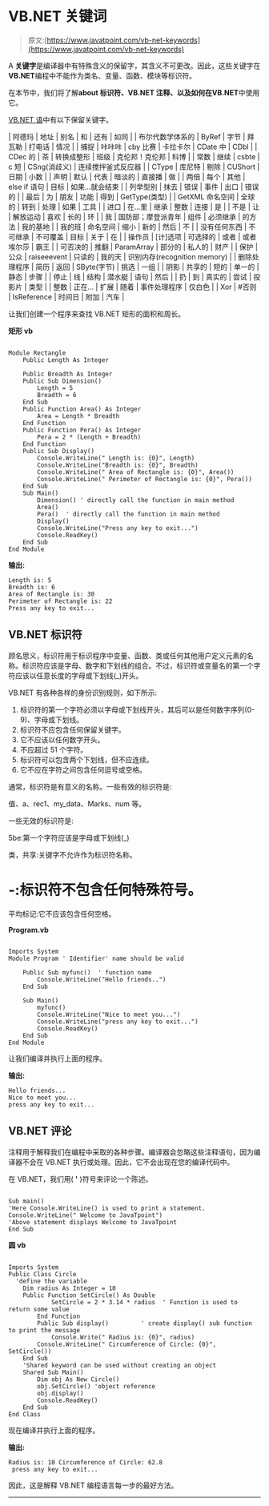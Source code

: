 # VB.NET 关键词

> 原文:[https://www.javatpoint.com/vb-net-keywords](https://www.javatpoint.com/vb-net-keywords)

A **关键字**是编译器中有特殊含义的保留字，其含义不可更改。因此，这些关键字在**VB.NET**编程中不能作为类名、变量、函数、模块等标识符。

在本节中，我们将了解**about 标识符、VB.NET 注释、**以及如何在**VB.NET**中使用它。

[VB.NET 语](https://www.javatpoint.com/vb-net)中有以下保留关键字。

| 阿德玛 | 地址 | 别名 | 和 | 还有 | 如同 |
| 布尔代数学体系的 | ByRef | 字节 | 拜瓦勒 | 打电话 | 情况 |
| 捕捉 | 咔咔咔 | cby 比赛 | 卡拉卡尔 | CDate 中 | CDbl |
| CDec 的 | 茶 | 转换成整形 | 班级 | 克伦邦！克伦邦 | 科博 |
| 常数 | 继续 | csbte | c 短 | CSng(消歧义) | 连续搅拌釜式反应器 |
| CType | 库尼特 | 剔除 | CUShort | 日期 | 小数 |
| 声明 | 默认 | 代表 | 暗淡的 | 直接播 | 做 |
| 两倍 | 每个 | 其他 | else if 语句 | 目标 | 如果…就会结束 |
| 列举型别 | 抹去 | 错误 | 事件 | 出口 | 错误的 |
| 最后 | 为 | 朋友 | 功能 | 得到 | GetType(类型) |
| GetXML 命名空间 | 全球的 | 转到 | 处理 | 如果 | 工具 |
| 进口 | 在…里 | 继承 | 整数 | 连接 | 是 |
| 不是 | 让 | 解放运动 | 喜欢 | 长的 | 环 |
| 我 | 国防部；摩登派青年 | 组件 | 必须继承 | 的方法 | 我的基地 |
| 我的班 | 命名空间 | 缩小 | 新的 | 然后 | 不 |
| 没有任何东西 | 不可继承 | 不可覆盖 | 目标 | 关于 | 在 |
| 操作员 | [计]选项 | 可选择的 | 或者 | 或者埃尔莎 | 霸王 |
| 可否决的 | 推翻 | ParamArray | 部分的 | 私人的 | 财产 |
| 保护 | 公众 | raiseeevent | 只读的 | 我的天 | 识别内存(recognition memory) |
| 删除处理程序 | 简历 | 返回 | SByte(字节) | 挑选 | 一组 |
| 阴影 | 共享的 | 短的 | 单一的 | 静态 | 步骤 |
| 停止 | 线 | 结构 | 潜水艇 | 语句 | 然后 |
| 扔 | 到 | 真实的 | 尝试 | 投影片 | 类型 |
| 整数 | 正在… | 扩展 | 随着 | 事件处理程序 | 仅白色 |
| Xor | #否则 | IsReference | 时间日 | 附加 | 汽车 |

让我们创建一个程序来查找 VB.NET 矩形的面积和周长。

**矩形 vb**

```

Module Rectangle
    Public Length As Integer

    Public Breadth As Integer
    Public Sub Dimension()
        Length = 5
        Breadth = 6
    End Sub
    Public Function Area() As Integer
        Area = Length * Breadth
    End Function
    Public Function Pera() As Integer
        Pera = 2 * (Length + Breadth)
    End Function
    Public Sub Display()
        Console.WriteLine(" Length is: {0}", Length)
        Console.WriteLine("Breadth is: {0}", Breadth)
        Console.WriteLine(" Area of Rectangle is: {0}", Area())
        Console.WriteLine(" Perimeter of Rectangle is: {0}", Pera())
    End Sub
    Sub Main()
        Dimension() ' directly call the function in main method
        Area()
        Pera()  ' directly call the function in main method
        Display()
        Console.WriteLine("Press any key to exit...")
        Console.ReadKey()
    End Sub
End Module

```

**输出:**

```
Length is: 5
Breadth is: 6
Area of Rectangle is: 30
Perimeter of Rectangle is: 22
Press any key to exit...

```

## VB.NET 标识符

顾名思义，标识符用于标识程序中变量、函数、类或任何其他用户定义元素的名称。标识符应该是字母、数字和下划线的组合。不过，标识符或变量名的第一个字符应该以任意长度的字母或下划线(_)开头。

VB.NET 有各种各样的身份识别规则，如下所示:

1.  标识符的第一个字符必须以字母或下划线开头，其后可以是任何数字序列(0-9)、字母或下划线。
2.  标识符不应包含任何保留关键字。
3.  它不应该以任何数字开头。
4.  不应超过 51 个字符。
5.  标识符可以包含两个下划线，但不应连续。
6.  它不应在字符之间包含任何逗号或空格。

通常，标识符是有意义的名称。一些有效的标识符是:

值、a、rec1、my_data、Marks、num 等。

一些无效的标识符是:

5be:第一个字符应该是字母或下划线(_)

类，共享:关键字不允许作为标识符名称。

# -:标识符不包含任何特殊符号。

平均标记:它不应该包含任何空格。

**Program.vb**

```

Imports System
Module Program ' Identifier' name should be valid

    Public Sub myfunc()  ' function name 
        Console.WriteLine("Hello friends..")
    End Sub

    Sub Main()
        myfunc()
        Console.WriteLine("Nice to meet you...")
        Console.WriteLine("press any key to exit...")
        Console.ReadKey()
    End Sub
End Module

```

让我们编译并执行上面的程序。

**输出:**

```
Hello friends...
Nice to meet you...
press any key to exit...

```

## VB.NET 评论

注释用于解释我们在编程中采取的各种步骤。编译器会忽略这些注释语句，因为编译器不会在 VB.NET 执行或处理。因此，它不会出现在您的编译代码中。

在 VB.NET，我们用( **'** )符号来评论一个陈述。

```

Sub main()
'Here Console.WriteLine() is used to print a statement.
Console.WriteLine(" Welcome to JavaTpoint")
'Above statement displays Welcome to JavaTpoint
End Sub

```

**圆 vb**

```

Imports System 
Public Class Circle 
  'define the variable
    Dim radius As Integer = 10 
    Public Function SetCircle() As Double  
            SetCircle = 2 * 3.14 * radius  ' Function is used to return some value
        End Function
        Public Sub display()         ' create display() sub function to print the message 
            Console.Write(" Radius is: {0}", radius)
        Console.WriteLine(" Circumference of Circle: {0}", SetCircle())
    End Sub
    'Shared keyword can be used without creating an object
    Shared Sub Main() 
        Dim obj As New Circle()
        obj.SetCircle() 'object reference
        obj.display()
        Console.ReadKey()
    End Sub
End Class

```

现在编译并执行上面的程序。

**输出:**

```
Radius is: 10 Circumference of Circle: 62.8
 press any key to exit...

```

因此，这是解释 VB.NET 编程语言每一步的最好方法。

* * *